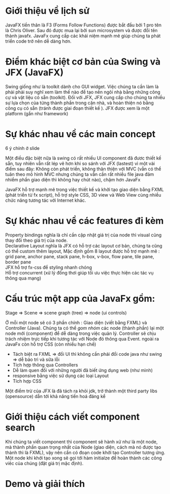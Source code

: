 # Giới thiệu về lịch sử

JavaFX tiền thân là F3 (Forms Follow Functions) được bắt đầu bởi 1 pro tên là Chris Oliver. Sau đó được mua lại bởi sun microsystem và được đổi tên thành javafx. JavaFx cung cấp các khái niệm mạnh mẽ giúp chúng ta phát triển code trở nên dễ dàng hơn.

# Điểm khác biệt cơ bản của Swing và JFX (JavaFX)
Swing giống như là toolkit dành cho GUI widget. Việc chúng ta cần làm là phải phải suy nghĩ xem làm thế nào để tạo nên ngôi nhà bằng những công cự và vật liệu có sẵn (toolkit). Đối với JFX, JFX cung cấp cho chúng ta nhiều sự lựa chọn của từng thành phần trong căn nhà, và hoàn thiện nó bằng công cụ có sẵn (tránh được giai đoạn thiết kế ). JFX được xem là một platform (gần như framework)


# Sự khác nhau về các main concept
6 ý chính ở slide

Một điều đặc biệt nữa là swing có rất nhiều UI component đã đươc thiết kế sẵn, tuy nhiên vẫn rất lép vê hơn khi so sánh với JFX  (lastest) vì một vài điểm sau đây: Không còn phát triển, không thân thiện với MVC (vẫn có thể tuân theo mô hình MVC nhưng chúng ta vẫn cần rất nhiều file java đảm nhiểm phần giao diện thì không hay chút nào), chậm hơn JavaFx

JavaFX hỗ trợ mạnh mẽ trong việc thiết kế và khởi tạo giao diện bằng FXML (phát triển từ fx script), hỗ trợ style CSS, 3D view và Web View cùng nhiều chức năng tương tác với Internet khác.

# Sự khác nhau về các features đi kèm

Property bindings nghĩa là chỉ cần cập nhật giá trị của node thì visual cũng thay đổi theo giá trị của node.  
Declarative Layout nghĩa là JFX có hỗ trợ các layout cơ bản, chúng ta cũng có thể custom thêm layout, Mặc định gồm 8 layout được hỗ trợ mạnh mẽ : grid pane, anchor pane, stack pane, h-box, v-box, flow pane, tile pane, border pane   
JFX hỗ trợ fx-css để styling nhanh chóng  
Hỗ trợ concurrent (xử lý đồng thơi giúp tối ưu việc thực hiện các tác vụ thông qua mạng)



# Cấu trúc một app của JavaFx gồm:

Stage ⇒ Scene ⇒ scene graph (tree) ⇒ node (ui controls)

Ở mỗi một node sẽ có 3 phần chính : Giao diện (viết bằng FXML) và Controller (Java). Chúng ta có thể *gom nhóm* các node (thành phần) lại một node mới (component) để dễ dàng trong việc quản lý. Controller sẽ chịu trách nhiệm trực tiếp khi tương tác với Node đó thông qua Event. ngoài ra JavaFx còn hỗ trợ CSS (còn nhiều hạn chế)

- Tách biệt ra FXML ⇒ đổi UI thì không cần phải đổi code java như swing ⇒ dễ bảo trì và sữa lỗi
- Tích hợp thông qua Controllers
- Dễ làm quen đối với những người đã biết ứng dụng web (như mình)
- responsive bằng việc sử dụng các loại Layout
- Tích hợp CSS

Một điểm trừ của JFX là đã tách ra khỏi jdk, trở thành một third party libs (opensource) dẫn tới khả năng tiến hoá đáng kể

# Giới thiệu cách viết component search

Khi chúng ta viết component thì component sẽ hành xử như là một node, mà thành phần quan trọng nhất của Node (giao diện, cách mà nó được tạo thành thì là FXML), vậy nên cần có đoạn code khởi tạo Controller tương ứng. Một node khi khởi tạo xong sẽ gọi tới hàm initialze để hoàn thành các công viêc của chúng (đặt giá trị mặc định).


# Demo và giải thích 

